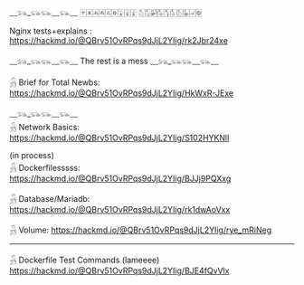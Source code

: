 
﹏𓃬_𓃮𓃮﹏𓃮﹏
🀄︎🀀🀁🀂🀃🀅🀇🀈🀉
🀢🀣🀤🀥🀦🀧🀨🀩🀐🀙

Nginx tests+explains :
https://hackmd.io/@QBrv51OvRPqs9dJjL2YIig/rk2Jbr24xe

﹏𓃬_𓃮𓃮﹏𓃮﹏ The rest is a mess ﹏𓃬_𓃮𓃮﹏𓃮﹏

𓃻 Brief for Total Newbs:
https://hackmd.io/@QBrv51OvRPqs9dJjL2YIig/HkWxR-JExe

﹏𓃬_𓃮𓃮﹏𓃮﹏ <br>
𓃻 Network Basics: 
https://hackmd.io/@QBrv51OvRPqs9dJjL2YIig/S102HYKNll

(in process)<br>
𓃻 Dockerfilesssss:
https://hackmd.io/@QBrv51OvRPqs9dJjL2YIig/BJJj9PQXxg

𓃻 Database/Mariadb:
https://hackmd.io/@QBrv51OvRPqs9dJjL2YIig/rk1dwAoVxx

𓃻 Volume:
https://hackmd.io/@QBrv51OvRPqs9dJjL2YIig/rye_mRiNeg

-------------------------------------------------
𓃻 Dockerfile Test Commands (lameeee)
https://hackmd.io/@QBrv51OvRPqs9dJjL2YIig/BJE4fQvVlx

